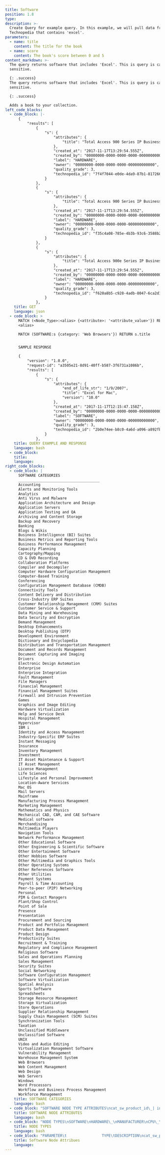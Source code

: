 ```yaml
---
title: Software
position: 1.8
type: 
description: >-
  Create Query for example query. In this example, we will pull data from
  Technopedia that contains 'excel'.
parameters:
  - name: title
    content: The title for the book
  - name: score
    content: The book's score between 0 and 5
content_markdown: >-
  The query returns software that includes 'Excel'. This is query is case
  sensitive.

  {: .success}
  The query returns software that includes 'Excel'. This is query is case
  sensitive.

  {: .success}

  Adds a book to your collection.
left_code_blocks:
  - code_block: |-
      {
          "results": [
              {
                  "s": {
                      "attributes": {
                          "title": "Total Access 900 Series IP Business Gateway"
                      },
                      "created_at": "2017-11-17T13:29:54.555Z",
                      "created_by": "00000000-0000-0000-0000-000000000000",
                      "label": "HARDWARE",
                      "owner": "00000000-0000-0000-0000-000000000000",
                      "quality_grade": 3,
                      "technopedia_id": "7f4f7044-e0de-4da9-87b1-817266df9684"
                  }
              },
              {
                  "s": {
                      "attributes": {
                          "title": "Total Access 900 Series IP Business Gateway"
                      },
                      "created_at": "2017-11-17T13:29:54.555Z",
                      "created_by": "00000000-0000-0000-0000-000000000000",
                      "label": "HARDWARE",
                      "owner": "00000000-0000-0000-0000-000000000000",
                      "quality_grade": 3,
                      "technopedia_id": "f35c4a08-785e-4b3b-93c6-3588b298e976"
                  }
              },
              {
                  "s": {
                      "attributes": {
                          "title": "Total Access 900e Series IP Business Gateway"
                      },
                      "created_at": "2017-11-17T13:29:54.555Z",
                      "created_by": "00000000-0000-0000-0000-000000000000",
                      "label": "HARDWARE",
                      "owner": "00000000-0000-0000-0000-000000000000",
                      "quality_grade": 3,
                      "technopedia_id": "f620a8b5-c928-4adb-8047-6ca2d1375d7a"
                  }
              },
    title: GET
    language: json
  - code_block: >
      MATCH (<Node_Type>:<alias> {<attribute>: '<attribute_value>'}) RETURN
      <alias>

      MATCH (SOFTWARE:s {category: 'Web Browsers'}) RETURN s.title


      SAMPLE RESPONSE

      {
          "version": "1.0.0",
          "request-id": "a3505e21-8d91-40ff-b587-3f6731a1086b",
          "results": [
              {
                  "s": {
                      "attributes": {
                          "end_of_life_str": "1/9/2007",
                          "title": "Excel for Mac",
                          "version": "10.0"
                      },
                      "created_at": "2017-11-17T12:15:47.158Z",
                      "created_by": "00000000-0000-0000-0000-000000000000",
                      "label": "SOFTWARE",
                      "owner": "00000000-0000-0000-0000-000000000000",
                      "quality_grade": 3,
                      "technopedia_id": "2b0e74ee-b8c0-4a6d-a096-a892fbaed1fc"
                  }
              },
    title: QUERY EXAMPLE AND RESPONSE
    language: bash
  - code_block:
    title:
    language:
right_code_blocks:
  - code_block: |
      SOFTWARE CATEGORIES
      _____________________________________
      Accounting
      Alerts and Monitoring Tools
      Analytics
      Anti Virus and Malware
      Application Architecture and Design
      Application Servers
      Application Testing and QA
      Archiving and Content Storage
      Backup and Recovery
      Banking
      Blogs & Wikis
      Business Intelligence (BI) Suites
      Business Metrics and Reporting Tools
      Business Performance Management
      Capacity Planning
      Cartography/Mapping
      CD & DVD Recording
      Collaboration Platforms
      Compiler and Decompiler
      Computer Hardware Configuration Management
      Computer-Based Training
      Conferencing
      Configuration Management Database (CMDB)
      Connectivity Tools
      Content Delivery and Distribution
      Cross-Industry ERP Suites
      Customer Relationship Management (CRM) Suites
      Customer Service & Support
      Data Mining and Warehousing
      Data Security and Encryption
      Demand Management
      Desktop Enhancements
      Desktop Publishing (DTP)
      Development Environment
      Dictionary and Encyclopedia
      Distribution and Transportation Management
      Document and Records Management
      Document Capturing and Imaging
      Drivers
      Electronic Design Automation
      Enterprise
      Enterprise Integration
      Fault Management
      File Managers
      Financial Management
      Financial Management Suites
      Firewall and Intrusion Prevention
      Games
      Graphics and Image Editing
      Hardware Virtualization
      Help and Service Desk
      Hospital Management
      Hypervisor
      IBM i
      Identity and Access Management
      Industry-Specific ERP Suites
      Instant Messaging
      Insurance
      Inventory Management
      Investment
      IT Asset Maintenance & Support
      IT Asset Management
      License Management
      Life Sciences
      Lifestyle and Personal Improvement
      Location-Aware Services
      Mac OS
      Mail Servers
      Mainframe
      Manufacturing Process Management
      Marketing Management
      Mathematics and Physics
      Mechanical CAD, CAM, and CAE Software
      Medical software
      Merchandising
      Multimedia Players
      Navigation Tools
      Network Performance Management
      Other Educational Software
      Other Engineering & Scientific Software
      Other Entertainment Software
      Other Hobbies Software
      Other Multimedia and Graphics Tools
      Other Operating Systems
      Other References Software
      Other Utilities
      Payment Systems
      Payroll & Time Accounting
      Peer-to-peer (P2P) Networking
      Personal
      PIM & Contact Managers
      Plant/Shop Control
      Point of Sale
      Presence
      Presentation
      Procurement and Sourcing
      Product and Portfolio Management
      Product Data Management
      Product Design
      Productivity Suites
      Recruitment & Training
      Regulatory and Compliance Management
      Religious Software
      Sales and Operations Planning
      Sales Management
      Security Suites
      Social Networking
      Software Configuration Management
      Software Virtualization
      Spatial Analysis
      Sports Software
      Spreadsheets
      Storage Resource Management
      Storage Virtualization
      Store Operations
      Supplier Relationship Management
      Supply Chain Management (SCM) Suites
      Synchronization Tools
      Taxation
      Unclassified Middleware
      Unclassified Software
      UNIX
      Video and Audio Editing
      Virtualization Management Software
      Vulnerability Management
      Warehouse Management System
      Web Browsers
      Web Content Management
      Web Design
      Web Servers
      Windows
      Word Processors
      Workflow and Business Process Management
      Workforce Management
    title: SOFTWARE CATEGORIES
    language: bash
  - code_block: "SOFTWARE NODE TYPE ATTRIBUTES\ncat_sw_product_id\_| int\nalias\_| text\ncomponent\_| text\ncat_sw_product_desupported_flag\_| text\ncat_sw_product_discontinued_flag\_| text\nfamily\_| text\nis_suite\_| bool\nnfamily\_| bool\nplicsable\_| bool\ntitle\_| text\ncat_sw_product_url\_| text\nvendor_category\_| text\ncat_sw_product_id\_| int\ncat_sw_edition_desupported_flag\_| boolean\nedition\_| text\nedition_order\_| int\ncat_sw_edition_url\_| text\ncat_sw_product_id\_| int\ncloud\_| text\ncat_sw_release_id\_| int\ncat_sw_major_release_id\_| int\ncat_sw_release_desupported_flag\_| boolean\ncat_sw_release_discontinued_flag\_| boolean\nga_date| text\nis_major\_| text\nlicensable\_| boolean\ncat_sw_release_patchlevel\_| text\nrelease\_| boolean\nunverified_version\_| boolean\ncat_sw_release_url\_| text\ncat_sw_version_id\_| int\ncat_sw_major_version_id\_| int\ncat_sw_version_desupported_flag\_| boolean\nis_major_version\_| boolean\ncat_sw_version_patchlevel\_| text\nsubversion\_| text\nversion\_| text\nversion_order\_| int\ncat_sw_version_group_id\_| int\nversion_group\_| text\ncat_sw_suite_id\_| int\ncat_sw_suite_desupported_flag\_| boolean\nsuite\_| text\ncat_sw_pricing_id\_| int\navg_price\_| float\nmax_price\_| float\nmin_price\_| float\ncat_currency_id\_| int\ncurrency_code\_| text\ncat_sw_rel_lifecycle_id\_| int\nend_of_life\_| timestamp\nend_of_life_exception\_| text\nend_of_life_range_end\_| timestamp\nend_of_life_range_start\_| timestamp\nend_of_life_str\_| text\nend_of_life_support_level\_| text\nga_exception\_| text\nga_range_end\_| timestamp\nga_range_start\_| timestamp\ngeneral_availability\_| timestamp\ngeneral_availability_str\_| text\nobsolete\_| timestamp\nobsolete_exception\_| text\nobsolete_range_end\_| timestamp\nobsolete_range_start\_| timestamp\nobsolete_str\_| text\nobsolete_support_level\_| text\ncat_sw_rel_platform_id\_| int\ncat_sw_rel_platform_desupported_flag\_| boolean\ncat_sw_rel_platform_discontinued_flag\_| boolean\nhas_fingerprint\_| boolean\nplatform_label\_| text\nplatform_type\_| text\nrelease_platform\_| text\ncat_sw_rel_supp_stage_id\_| int\ndate_end_date\_| timestamp\nrelease_support_stage\_| text\nstage_order\_| int\ncat_windows10_compatibility_id\_| int\nwin10_32bit_compat_status\_| int\nwin10_32bit_compat_status_desc\_| text\nwin10_32bit_compat_upg_path\_| text\nwin10_32bit_compat_date\_| timestamp\nwin10_32bit_readiness\_| text\nwin10_64bit_compat_status\_| int\nwin10_64bit_compat_status_desc\_| text\nwin10_64bit_compat_upg_path\_| text\nwin10_64bit_compat_date\_| timestamp\nwin10_64bit_readiness\_| text\ncat_windows8_compatibility_id\_| int\nwin8_32bit_compat_status\_| int\nwin8_32bit_compat_status_desc\_| text\nwin8_32bit_compat_upgrade_path\_| text\nwin8_32bit_compat_date\_| timestamp\nwin8_32bit_readiness\_| text\nwin8_64bit_compat_status\_| int\nwin8_64bit_compat_status_desc\_| text\nwin8_64bit_compat_upgrade_path\_| text\nwin8_64bit_compat_date\_| timestamp\nwin8_64bit_readiness\_| text\ncat_windows7_compatibility_id\_| int\nwin7_32bit_compat_status\_| int\nwin7_32bit_compat_status_desc\_| text\nwin7_32bit_compat_upgrade_path\_| text\nwin7_32bit_compat_date\_| timestamp\nwin7_32bit_readiness\_| text\nwin7_64bit_compat_status\_| int\nwin7_64bit_compat_status_desc\_| text\nwin7_64bit_compat_upgrade_path\_| text\nwin7_64bit_compat_date\_| timestamp\nwin7_64bit_readiness\_| text\n"
    title: SOFTWARE NODE ATTRIBUTES
    language: bash
  - code_block: "NODE TYPES\nSOFTWARE\nHARDWARE\_\nMANUFACTURER\nCPU\_\nCVE\nSOFTWARE_LICENSE\nHARDWARE_LICENSE\_\n"
    title: NODE TYPES
    language: bash
  - code_block: "PARAMETER\t                TYPE\tDESCRIPTION\ncat_sw_product_id\_\t        integer\tProduct ID\nalias\_\t                    text\tAlias\ncat_sw_product_id\_\t        integer\tProduct ID\nalias\_\t                    text\tAlias\ncat_sw_product_id\_\t        integer\tProduct ID\nalias\_\t                    text\tAlias"
    title: Software Node Attribues
    language:
---
```



